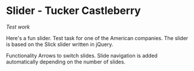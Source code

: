 # Slider - Tucker Castleberry
<i>Test work</i>

Here's a fun slider.
Test task for one of the American companies.
The slider is based on the Slick slider written in jQuery.

Functionality
Arrows to switch slides.
Slide navigation is added automatically depending on the number of slides.
